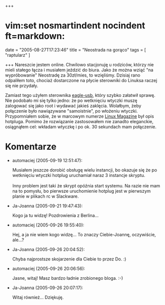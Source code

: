 +++
# vim:set nosmartindent nocindent ft=markdown:
date = "2005-08-27T17:23:46"
title = "Neostrada na gorąco"
tags = [ "raptularz" ]

+++
Nareszcie jestem online. Chwilowo stacjonuję u rodziców, którzy nie mieli
stałego łącza i musiałem jeździć do biura. Jako że można wziąć "na wypróbowanie"
Neostradę za 30zł/mies, to wzięliśmy. Dzisiaj rano odpaliłem toto, chociaż
dostarczone na płycie sterowniki do Linuksa raczej się nie przydały.

<!--more-->

Zamiast tego użyłem sterownika [eagle-usb](http://www.eagle-usb.org/), który
szybko załatwił sprawę.  Nie podobało mi się tylko jedno: że po wetknięciu
wtyczki muszę zalogować się jako root i wydawać jakieś zaklęcia. Wolałbym, żeby
połączenie było nawiązywane "samoistnie", po włożeniu wtyczki. Przypomniałem
sobie, że w marcowym numerze [Linux Magazine](http://www.linux-magazine.pl/) był
opis hotpluga. Pomimo że rozwiązanie zastosowałem nie zanadto eleganckie,
osiągnąłem cel: wkładam wtyczkę i po ok. 30 sekundach mam połączenie.

# Komentarze

* automaciej (2005-09-19 12:51:47): <p>Musiałem jeszcze dorobić obsługę wielu
  instancji, bo okazuje się że po wetknięciu wtyczki hotplug uruchamiał naraz 3
  instancje skryptu. <br /> <br />Inny problem jest taki że skrypt opóźnia start
  systemu. Na razie nie mam na to pomysłu, bo pierwsze uruchomienie hotplug jest
  w pierwszym planie w plikach rc w Slackware.</p>
* Ja-Joanna (2005-09-21 19:47:43): <p>Kogo ja tu widzę! Pozdrowienia z
  Berlina...</p>
* automaciej (2005-09-26 19:55:40): <p>Hej, a ja nie wiem kogo widzę... To
  znaczy Ciebie-Joannę, oczywiście, ale...?</p>
* Ja-Joanna (2005-09-26 20:04:52): <p>Chyba najprostsze skojarzenie dla Ciebie
  to przez Do. :)</p>
* automaciej (2005-09-26 20:06:56): <p>Jasne, witaj! Masz bardzo ładnie
  zrobionego bloga. :-)</p>
* Ja-Joanna (2005-09-26 20:07:17): <p>Witaj również... Dziękuję.</p>
